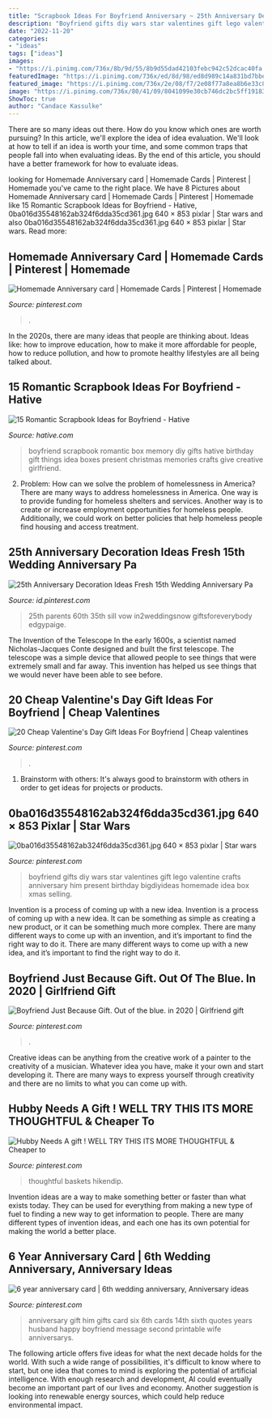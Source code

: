 ```yaml
---
title: "Scrapbook Ideas For Boyfriend Anniversary ~ 25th Anniversary Decoration Ideas Fresh 15th Wedding Anniversary Pa"
description: "Boyfriend gifts diy wars star valentines gift lego valentine crafts anniversary him present birthday bigdiyideas homemade idea box xmas selling"
date: "2022-11-20"
categories:
- "ideas"
tags: ["ideas"]
images:
- "https://i.pinimg.com/736x/8b/9d/55/8b9d55dad42103febc942c52dcac40fa.jpg"
featuredImage: "https://i.pinimg.com/736x/ed/8d/98/ed8d989c14a831bd7bbebe9d202460f2.jpg"
featured_image: "https://i.pinimg.com/736x/2e/08/f7/2e08f77a8ea8b6e33c892e33c4f3888b--nerdy-gifts-for-boyfriend-boyfriend-present-ideas.jpg"
image: "https://i.pinimg.com/736x/80/41/09/8041099e30cb746dc2bc5ff19183f2a3.jpg"
ShowToc: true
author: "Candace Kassulke"
---
```



There are so many ideas out there. How do you know which ones are worth pursuing? In this article, we'll explore the idea of idea evaluation. We'll look at how to tell if an idea is worth your time, and some common traps that people fall into when evaluating ideas. By the end of this article, you should have a better framework for how to evaluate ideas.

	

		
looking for Homemade Anniversary card | Homemade Cards | Pinterest | Homemade you've came to the right place. We have 8 Pictures about Homemade Anniversary card | Homemade Cards | Pinterest | Homemade like 15 Romantic Scrapbook Ideas for Boyfriend - Hative, 0ba016d35548162ab324f6dda35cd361.jpg 640 × 853 pixlar | Star wars and also 0ba016d35548162ab324f6dda35cd361.jpg 640 × 853 pixlar | Star wars. Read more:
		
    
## Homemade Anniversary Card | Homemade Cards | Pinterest | Homemade

<img loading=lazy src="https://s-media-cache-ak0.pinimg.com/736x/5c/68/4d/5c684d8152dea3f3c7f01d8ce158a52a.jpg" onerror="this.onerror=null;this.src='https://tse2.mm.bing.net/th?id=OIP.OZCVBHKJGqiS_P4hfMJ6mAHaJ6&amp;pid=15.1';" alt="Homemade Anniversary card | Homemade Cards | Pinterest | Homemade">

_Source: pinterest.com_

>. 

	

In the 2020s, there are many ideas that people are thinking about. Ideas like: how to improve education, how to make it more affordable for people, how to reduce pollution, and how to promote healthy lifestyles are all being talked about.

    
## 15 Romantic Scrapbook Ideas For Boyfriend - Hative

<img loading=lazy src="http://hative.com/wp-content/uploads/2014/06/scrapbook-ideas-for-boyfriend/14-scrapbook-ideas-for-lovers.jpg" onerror="this.onerror=null;this.src='https://tse2.mm.bing.net/th?id=OIP.7yqCcXCTzDaVwZay9thIkAHaJ4&amp;pid=15.1';" alt="15 Romantic Scrapbook Ideas for Boyfriend - Hative">

_Source: hative.com_

>boyfriend scrapbook romantic box memory diy gifts hative birthday gift things idea boxes present christmas memories crafts give creative girlfriend. 

	

2. Problem:
How can we solve the problem of homelessness in America?
There are many ways to address homelessness in America. One way is to provide funding for homeless shelters and services. Another way is to create or increase employment opportunities for homeless people. Additionally, we could work on better policies that help homeless people find housing and access treatment.

    
## 25th Anniversary Decoration Ideas Fresh 15th Wedding Anniversary Pa

<img loading=lazy src="https://i.pinimg.com/736x/80/41/09/8041099e30cb746dc2bc5ff19183f2a3.jpg" onerror="this.onerror=null;this.src='https://tse1.mm.bing.net/th?id=OIP.6loadSricEXm5F_SMrw42wHaLH&amp;pid=15.1';" alt="25th Anniversary Decoration Ideas Fresh 15th Wedding Anniversary Pa">

_Source: id.pinterest.com_

>25th parents 60th 35th sill vow in2weddingsnow giftsforeverybody edgypaige. 

	

The Invention of the Telescope
In the early 1600s, a scientist named Nicholas-Jacques Conte designed and built the first telescope. The telescope was a simple device that allowed people to see things that were extremely small and far away. This invention has helped us see things that we would never have been able to see before.

    
## 20 Cheap Valentine&#039;s Day Gift Ideas For Boyfriend | Cheap Valentines

<img loading=lazy src="https://i.pinimg.com/736x/32/75/54/32755478da2ed75a7a5d57d228975bbd.jpg" onerror="this.onerror=null;this.src='https://tse1.mm.bing.net/th?id=OIP.9lWcw3HTMfZc9WE5GW1-GwHaPj&amp;pid=15.1';" alt="20 Cheap Valentine&#039;s Day Gift Ideas For Boyfriend | Cheap valentines">

_Source: pinterest.com_

>. 

	

1. Brainstorm with others: It's always good to brainstorm with others in order to get ideas for projects or products.

    
## 0ba016d35548162ab324f6dda35cd361.jpg 640 × 853 Pixlar | Star Wars

<img loading=lazy src="https://i.pinimg.com/736x/2e/08/f7/2e08f77a8ea8b6e33c892e33c4f3888b--nerdy-gifts-for-boyfriend-boyfriend-present-ideas.jpg" onerror="this.onerror=null;this.src='https://tse2.mm.bing.net/th?id=OIP.AMll8F2aBx2f8bNWsb9VXwHaJ3&amp;pid=15.1';" alt="0ba016d35548162ab324f6dda35cd361.jpg 640 × 853 pixlar | Star wars">

_Source: pinterest.com_

>boyfriend gifts diy wars star valentines gift lego valentine crafts anniversary him present birthday bigdiyideas homemade idea box xmas selling. 

	

Invention is a process of coming up with a new idea.
Invention is a process of coming up with a new idea. It can be something as simple as creating a new product, or it can be something much more complex. There are many different ways to come up with an invention, and it’s important to find the right way to do it. There are many different ways to come up with a new idea, and it’s important to find the right way to do it.

    
## Boyfriend Just Because Gift. Out Of The Blue. In 2020 | Girlfriend Gift

<img loading=lazy src="https://i.pinimg.com/736x/ed/8d/98/ed8d989c14a831bd7bbebe9d202460f2.jpg" onerror="this.onerror=null;this.src='https://tse1.mm.bing.net/th?id=OIP.olRRHpxsszu7PgG7fqSwKAHaJ3&amp;pid=15.1';" alt="Boyfriend Just Because Gift. Out of the blue. in 2020 | Girlfriend gift">

_Source: pinterest.com_

>. 

	

Creative ideas can be anything from the creative work of a painter to the creativity of a musician. Whatever idea you have, make it your own and start developing it. There are many ways to express yourself through creativity and there are no limits to what you can come up with.

    
## Hubby Needs A Gift ! WELL TRY THIS ITS MORE THOUGHTFUL &amp; Cheaper To

<img loading=lazy src="https://i.pinimg.com/736x/8b/9d/55/8b9d55dad42103febc942c52dcac40fa.jpg" onerror="this.onerror=null;this.src='https://tse2.mm.bing.net/th?id=OIP.kqfDuLe1ewx1jpihsPPp8gHaJ4&amp;pid=15.1';" alt="Hubby Needs A gift ! WELL TRY THIS ITS MORE THOUGHTFUL &amp; Cheaper to">

_Source: pinterest.com_

>thoughtful baskets hikendip. 

	

Invention ideas are a way to make something better or faster than what exists today. They can be used for everything from making a new type of fuel to finding a new way to get information to people. There are many different types of invention ideas, and each one has its own potential for making the world a better place.

    
## 6 Year Anniversary Card | 6th Wedding Anniversary, Anniversary Ideas

<img loading=lazy src="https://i.pinimg.com/736x/85/7c/8d/857c8d8fea0f62584cb010650658743f--anniversary-boyfriend-anniversary-gift-ideas-for-him-th.jpg" onerror="this.onerror=null;this.src='https://tse4.mm.bing.net/th?id=OIP.VwXwJl_GWVq-U8gK-mfLPgHaJ3&amp;pid=15.1';" alt="6 year anniversary card | 6th wedding anniversary, Anniversary ideas">

_Source: pinterest.com_

>anniversary gift him gifts card six 6th cards 14th sixth quotes years husband happy boyfriend message second printable wife anniversarys. 

	

The following article offers five ideas for what the next decade holds for the world. With such a wide range of possibilities, it's difficult to know where to start, but one idea that comes to mind is exploring the potential of artificial intelligence. With enough research and development, AI could eventually become an important part of our lives and economy. Another suggestion is looking into renewable energy sources, which could help reduce environmental impact.

